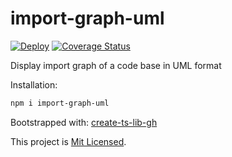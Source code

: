 # import-graph-uml

[![Deploy](https://github.com/glebbash/import-graph-uml/workflows/build/badge.svg)](https://github.com/glebbash/import-graph-uml/actions)
[![Coverage Status](https://coveralls.io/repos/github/glebbash/import-graph-uml/badge.svg?branch=master)](https://coveralls.io/github/glebbash/import-graph-uml?branch=master)

Display import graph of a code base in UML format

<!-- TODO: add extended examples -->

Installation:

```sh
npm i import-graph-uml
```

<!-- TODO: add usage examples -->

Bootstrapped with: [create-ts-lib-gh](https://github.com/glebbash/create-ts-lib-gh)

This project is [Mit Licensed](LICENSE).

